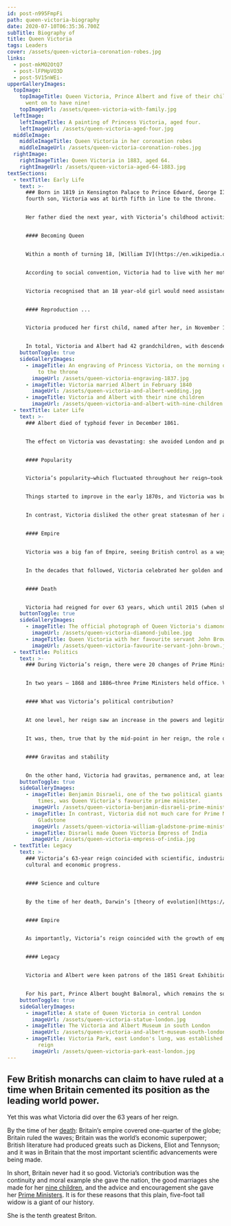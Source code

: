 ```yaml
---
id: post-n995FmpFi
path: queen-victoria-biography
date: 2020-07-10T06:35:36.700Z
subTitle: Biography of
title: Queen Victoria
tags: Leaders
cover: /assets/queen-victoria-coronation-robes.jpg
links:
  - post-mkMO2OtQ7
  - post-lFPHpVO3D
  - post-5V15nWEi-
upperGalleryImages:
  topImage:
    topImageTitle: Queen Victoria, Prince Albert and five of their children. They
      went on to have nine!
    topImageUrl: /assets/queen-victoria-with-family.jpg
  leftImage:
    leftImageTitle: A painting of Princess Victoria, aged four.
    leftImageUrl: /assets/queen-victoria-aged-four.jpg
  middleImage:
    middleImageTitle: Queen Victoria in her coronation robes
    middleImageUrl: /assets/queen-victoria-coronation-robes.jpg
  rightImage:
    rightImageTitle: Queen Victoria in 1883, aged 64.
    rightImageUrl: /assets/queen-victoria-aged-64-1883.jpg
textSections:
  - textTitle: Early Life
    text: >-
      ### Born in 1819 in Kensington Palace to Prince Edward, George III’s
      fourth son, Victoria was at birth fifth in line to the throne.


      Her father died the next year, with Victoria’s childhood activities being rigorously controlled by her mother and her lover, Sir John Conroy.


      #### Becoming Queen


      Within a month of turning 18, [William IV](https://en.wikipedia.org/wiki/William_IV_of_the_United_Kingdom) had died and Victoria had become queen. She was crowned on 28 June 1838 and took up residence at Buckingham Palace shortly thereafter, the first monarch to do so.


      According to social convention, Victoria had to live with her mother until she married. This may have been a mild catalyst for Victoria’s February 1840 marriage to [Prince Albert](https://en.wikipedia.org/wiki/Albert,_Prince_Consort) of Saxe-Coburg, with whom she was and remained besotted.


      Victoria recognised that an 18 year-old girl would need assistance in discharging her role. She received and accepted substantial guidance from her first Prime Minister, [Lord Melbourne](https://en.wikipedia.org/wiki/William_Lamb,_2nd_Viscount_Melbourne), and later from Prince Albert with whom she also had a close working relationship.


      #### Reproduction ...


      Victoria produced her first child, named after her, in November 1840 and went on to have eight further children over the next 17 years. Her second-born, Prince Albert Edward, became [Edward VII](https://en.wikipedia.org/wiki/Edward_VII) on her death. These children, and more importantly the marriages Victoria arranged for them, are an important part of her legacy.


      In total, Victoria and Albert had 42 grandchildren, with descendents including Queen Elizabeth II, Herald V of Norway and Queen Sofia of Spain. As a result, Victoria is often called the Grandmother of Europe.
    buttonToggle: true
    sideGalleryImages:
      - imageTitle: An engraving of Princess Victoria, on the morning of her accession
          to the throne
        imageUrl: /assets/queen-victoria-engraving-1837.jpg
      - imageTitle: Victoria married Albert in February 1840
        imageUrl: /assets/queen-victoria-and-albert-wedding.jpg
      - imageTitle: Victoria and Albert with their nine children
        imageUrl: /assets/queen-victoria-and-albert-with-nine-children.jpg
  - textTitle: Later Life
    text: >-
      ### Albert died of typhoid fever in December 1861.


      The effect on Victoria was devastating: she avoided London and public appearances; wore black for the rest of her life; and blamed Albert’s death on the “philandering” of her eldest son (Albert’s death came shortly after he had confronted his son over rumours of an affair with an Irish actress).


      #### Popularity


      Victoria’s popularity—which fluctuated throughout her reign—took a nosedive as a result of her seclusion.


      Things started to improve in the early 1870s, and Victoria was buoyed further by Benjamin Disraeli’s triumph in the 1874 general election. [Disraeli](https://en.wikipedia.org/wiki/Benjamin_Disraeli) had always been popular with Victoria, perhaps because he was good at flattering her (he once said “everyone likes flattery … and when it comes to royalty you should lay it on with a trowel”).


      In contrast, Victoria disliked the other great statesman of her age, [William Gladstone](https://greatestbritons.com/william-gladstone-biography.html).


      #### Empire


      Victoria was a big fan of Empire, seeing British control as a way of civilising the world. She supported Disraeli’s expansionist foreign policy and India’s transfer away from the East India Company to the direct control of the British Crown following the Indian Rebellion of 1857. In return, Victoria was given the title [Empress of India](https://www.open.ac.uk/researchprojects/makingbritain/content/queen-victoria-becomes-empress-india) in 1876.


      In the decades that followed, Victoria celebrated her golden and diamond jubilees in 1887 and 1897 respectively, with elaborate banquets attended by royalty from around the globe and an outpouring of public affection. She died in January 1901 and was interred beside Prince Albert in Windsor Great Park’s Frogmore Mausoleum.


      #### Death


      Victoria had reigned for over 63 years, which until 2015 (when she was overtaken by Elizabeth II) was the longest of any British monarch and any queen in world history. She was the last sovereign from the House of Hanover, with her eldest son Edward VII belonging to Albert’s House of [Saxe-Coburg](https://en.wikipedia.org/wiki/House_of_Saxe-Coburg_and_Gotha).
    buttonToggle: true
    sideGalleryImages:
      - imageTitle: The official photograph of Queen Victoria's diamond jubilee
        imageUrl: /assets/queen-victoria-diamond-jubilee.jpg
      - imageTitle: Queen Victoria with her favourite servant John Brown.
        imageUrl: /assets/queen-victoria-favourite-servant-john-brown.jpg
  - textTitle: Politics
    text: >-
      ### During Victoria’s reign, there were 20 changes of Prime Minister.


      In two years – 1868 and 1886—three Prime Ministers held office. Victoria's Prime Ministers included Gladstone and Disraeli, as we have mentioned, and also Viscount Palmerstone, the Marquess of Salisbury and the Earl of Rosebury.


      #### What was Victoria’s political contribution?


      At one level, her reign saw an increase in the powers and legitimacy of parliament. The entrenchment of a two-party system meant that the monarch’s right to choose her prime minister became far less important, and the extension of the right to vote by Acts of Parliament passed in 1867, 1872 and 1884 enfranchised substantial additional sections of the population (though not women).


      It was, then, true that by the mid-point in her reign, the role of a monarch was, as [Walter Bagehot](https://www.independent.co.uk/news/uk/politics/the-independent-guide-to-the-uk-constitution-part-5-the-monarchy-10313818.html) wrote in 1867, "to be consulted, to encourage and to warn". In other words, the monarchy was very much constitutional in nature.


      #### Gravitas and stability


      On the other hand, Victoria had gravitas, permanence and, at least by the end of her reign, substantial public support. She also exerted an important maternal and moral influence over the nation, a feat that many of her predecessors and successors have failed to achieve. She used these powers to exert substantial influence over the politicians of the day.
    buttonToggle: true
    sideGalleryImages:
      - imageTitle: Benjamin Disraeli, one of the two political giants of Victorian
          times, was Queen Victoria's favourite prime minister.
        imageUrl: /assets/queen-victoria-benjamin-disraeli-prime-minister-1878.jpg
      - imageTitle: In contrast, Victoria did not much care for Prime Minister William
          Gladstone
        imageUrl: /assets/queen-victoria-william-gladstone-prime-minister-1873.jpg
      - imageTitle: Disraeli made Queen Victoria Empress of India
        imageUrl: /assets/queen-victoria-empress-of-india.jpg
  - textTitle: Legacy
    text: >-
      ### Victoria’s 63-year reign coincided with scientific, industrial,
      cultural and economic progress.


      #### Science and culture


      By the time of her death, Darwin’s [theory of evolution](https://greatestbritons.com/charles-darwin-biography.html) had been published; antiseptics and anaesthetics were used in medicine; there were telephones, cars and aircraft; the London underground and sewage system were built; [Dickens](https://greatestbritons.com/charles-dickens-biography.html), Eliot, Tennyson, Bernard Shaw and Wilde had produced great literatures; and the football league had been established.


      #### Empire


      As importantly, Victoria’s reign coincided with the growth of empire. Unimpeded by the French, roundly beaten in the 1815 Battle of Waterloo, Britain claimed New Zealand and Canada as dominions, control of the Suez Canal and direct control of India. There was, by the turn of the twentieth century, truth in the expression that Britain established an empire on which the sun never set.


      #### Legacy


      Victoria and Albert were keen patrons of the 1851 Great Exhibition, which raised funds for the establishment of the [South Kensington](https://thingstodoeverywhere.com/west-london-attractions.html) Museum Complex in West London (which comprises, in particular, the Science, Natural History, and Victoria & Albert Museums). She purchased Osborne House on the Isle of Wight, later bequeathed to the nation by Edward VII. And [Victoria Park](https://thingstodoeverywhere.com/east-london/victoria-park-east-london.html) in east London is named after her.


      For his part, Prince Albert bought Balmoral, which remains the sovereign’s summer retreat.
    buttonToggle: true
    sideGalleryImages:
      - imageTitle: A state of Queen Victoria in central London
        imageUrl: /assets/queen-victoria-statue-london.jpg
      - imageTitle: The Victoria and Albert Museum in south London
        imageUrl: /assets/queen-victoria-and-albert-museum-south-london.jpg
      - imageTitle: Victoria Park, east London's lung, was established during Victoria's
          reign
        imageUrl: /assets/queen-victoria-park-east-london.jpg
---
```

## Few British monarchs can claim to have ruled at a time when Britain cemented its position as the leading world power.

Yet this was what Victoria did over the 63 years of her reign.

By the time of her [death](https://greatestbritons.com/queen-victoria-biography.html#4): Britain’s empire covered one-quarter of the globe; Britain ruled the waves; Britain was the world’s economic superpower; British literature had produced greats such as Dickens, Eliot and Tennyson; and it was in Britain that the most important scientific advancements were being made.

In short, Britain never had it so good. Victoria’s contribution was the continuity and moral example she gave the nation, the good marriages she made for her [nine children](https://greatestbritons.com/queen-victoria-biography.html#1), and the advice and encouragement she gave her [Prime Ministers](https://greatestbritons.com/queen-victoria-biography.html#3). It is for these reasons that this plain, five-foot tall widow is a giant of our history.

She is the tenth greatest Briton.